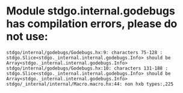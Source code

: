 # Module stdgo.internal.godebugs has compilation errors, please do not use:
```
stdgo/internal/godebugs/Godebugs.hx:9: characters 75-128 : stdgo.Slice<stdgo._internal.internal.godebugs.Info> should be Array<stdgo._internal.internal.godebugs.Info>
stdgo/internal/godebugs/Godebugs.hx:10: characters 131-188 : stdgo.Slice<stdgo._internal.internal.godebugs.Info> should be Array<stdgo._internal.internal.godebugs.Info>
stdgo/_internal/internal/Macro.macro.hx:44: non hxb types:,225

```

